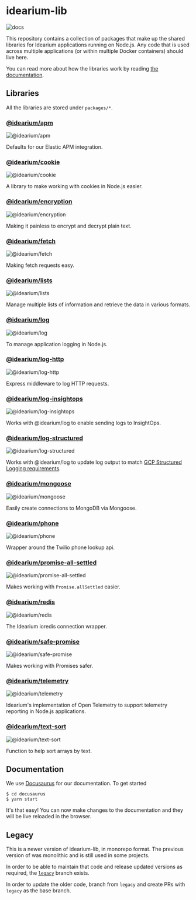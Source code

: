 # idearium-lib

![docs](https://github.com/idearium/idearium-lib/workflows/docs/badge.svg)

This repository contains a collection of packages that make up the shared libraries for Idearium applications running on Node.js. Any code that is used across multiple applications (or within multiple Docker containers) should live here.

You can read more about how the libraries work by reading [the documentation](https://idearium.github.io/idearium-lib).

## Libraries

All the libraries are stored under `packages/*`.

### [@idearium/apm](https://idearium.github.io/idearium-lib/docs/apm)

![@idearium/apm](https://github.com/idearium/idearium-lib/workflows/@idearium/apm/badge.svg)

Defaults for our Elastic APM integration.

### [@idearium/cookie](https://idearium.github.io/idearium-lib/docs/cookie)

![@idearium/cookie](https://github.com/idearium/idearium-lib/workflows/@idearium/cookie/badge.svg)

A library to make working with cookies in Node.js easier.

### [@idearium/encryption](https://idearium.github.io/idearium-lib/docs/encryption)

![@idearium/encryption](https://github.com/idearium/idearium-lib/workflows/@idearium/encryption/badge.svg)

Making it painless to encrypt and decrypt plain text.

### [@idearium/fetch](https://idearium.github.io/idearium-lib/docs/fetch)

![@idearium/fetch](https://github.com/idearium/idearium-lib/workflows/@idearium/fetch/badge.svg)

Making fetch requests easy.

### [@idearium/lists](https://idearium.github.io/idearium-lib/docs/lists)

![@idearium/lists](https://github.com/idearium/idearium-lib/workflows/@idearium/lists/badge.svg)

Manage multiple lists of information and retrieve the data in various formats.

### [@idearium/log](https://idearium.github.io/idearium-lib/docs/log)

![@idearium/log](https://github.com/idearium/idearium-lib/workflows/@idearium/log/badge.svg)

To manage application logging in Node.js.

### [@idearium/log-http](https://idearium.github.io/idearium-lib/docs/log-http)

![@idearium/log-http](https://github.com/idearium/idearium-lib/workflows/@idearium/log-http/badge.svg)

Express middleware to log HTTP requests.

### [@idearium/log-insightops](https://idearium.github.io/idearium-lib/docs/log-insightops)

![@idearium/log-insightops](https://github.com/idearium/idearium-lib/workflows/@idearium/log-insightops/badge.svg)

Works with @idearium/log to enable sending logs to InsightOps.

### [@idearium/log-structured](https://idearium.github.io/idearium-lib/docs/log-structured)

![@idearium/log-structured](https://github.com/idearium/idearium-lib/workflows/@idearium/log-structured/badge.svg)

Works with @idearium/log to update log output to match [GCP Structured Logging requirements](https://cloud.google.com/logging/docs/structured-logging).

### [@idearium/mongoose](https://idearium.github.io/idearium-lib/docs/mongoose)

![@idearium/mongoose](https://github.com/idearium/idearium-lib/workflows/@idearium/mongoose/badge.svg)

Easily create connections to MongoDB via Mongoose.

### [@idearium/phone](https://idearium.github.io/idearium-lib/docs/phone)

![@idearium/phone](https://github.com/idearium/idearium-lib/workflows/@idearium/phone/badge.svg)

Wrapper around the Twilio phone lookup api.

### [@idearium/promise-all-settled](https://idearium.github.io/idearium-lib/docs/promise-all-settled)

![@idearium/promise-all-settled](https://github.com/idearium/idearium-lib/workflows/@idearium/promise-all-settled/badge.svg)

Makes working with `Promise.allSettled` easier.

### [@idearium/redis](https://idearium.github.io/idearium-lib/docs/redis)

![@idearium/redis](https://github.com/idearium/idearium-lib/workflows/@idearium/redis/badge.svg)

The Idearium ioredis connection wrapper.

### [@idearium/safe-promise](https://idearium.github.io/idearium-lib/docs/safe-promise)

![@idearium/safe-promise](https://github.com/idearium/idearium-lib/workflows/@idearium/safe-promise/badge.svg)

Makes working with Promises safer.

### [@idearium/telemetry](https://idearium.github.io/idearium-lib/docs/telemetry)

![@idearium/telemetry](https://github.com/idearium/idearium-lib/workflows/@idearium/telemetry/badge.svg)

Idearium's implementation of Open Telemetry to support telemetry reporting in Node.js applications.

### [@idearium/text-sort](https://idearium.github.io/idearium-lib/docs/text-sort)

![@idearium/text-sort](https://github.com/idearium/idearium-lib/workflows/@idearium/text-sort/badge.svg)

Function to help sort arrays by text.

## Documentation

We use [Docusaurus](https://docusaurus.io/en/) for our documentation. To get started

```shell
$ cd docusaurus
$ yarn start
```

It's that easy! You can now make changes to the documentation and they will be live reloaded in the browser.

## Legacy

This is a newer version of idearium-lib, in monorepo format. The previous version of was monolithic and is still used in some projects.

In order to be able to maintain that code and release updated versions as required, the [`legacy`](https://github.com/idearium/idearium-lib/tree/legacy) branch exists.

In order to update the older code, branch from `legacy` and create PRs with `legacy` as the base branch.
